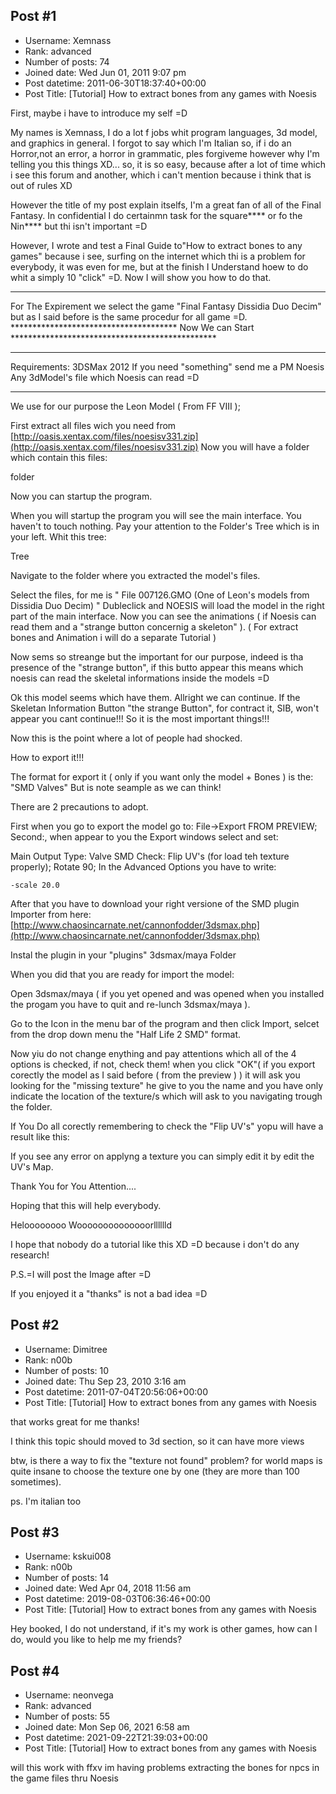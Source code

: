 ## Post #1
- Username: Xemnass
- Rank: advanced
- Number of posts: 74
- Joined date: Wed Jun 01, 2011 9:07 pm
- Post datetime: 2011-06-30T18:37:40+00:00
- Post Title: [Tutorial] How to extract bones from any games with Noesis

First, maybe i have to introduce my self =D

My names is Xemnass, I do a lot f jobs whit program languages, 3d model, and graphics in general.
I forgot to say which I'm Italian so, if i do an Horror,not an error, a horror in grammatic, ples forgiveme however why I'm telling you this things XD... so, it is so easy, because after a lot of time which i see this forum and another, which i can't mention because i think that is out of rules XD

However the title of my post explain itselfs, I'm a great  fan of all of the Final Fantasy. In confidential I do certainmn task for the square**** or fo the Nin**** but thi isn't important =D

However, I wrote and test a Final Guide to"How to extract bones to any games" because i see, surfing on the internet which thi is a problem for everybody, it was even for me, but at the finish I Understand hoew to do whit a simply 10 "click" =D. Now I will show you how to do that.



****************************************************************************************************
For The Expirement we select the game "Final Fantasy Dissidia Duo Decim" but as I said before is the same procedur for all game =D.
************************************** Now We can Start ***********************************************

********
Requirements:
3DSMax 2012 If you need "something" send me a PM
Noesis
Any 3dModel's file which Noesis can read =D
********


We use for our purpose the Leon Model ( From FF VIII );


First extract all files wich you need from [http://oasis.xentax.com/files/noesisv331.zip](http://oasis.xentax.com/files/noesisv331.zip)
Now you will have a folder which contain this files:

folder



Now you can startup the program.

When you will startup the program you will see the main interface.
You haven't to touch nothing. Pay your attention to the Folder's Tree which is in your left.
Whit this tree:

Tree


Navigate to the folder where you extracted the model's files.


Select the files, for me is " File 007126.GMO (One of Leon's models from Dissidia Duo Decim) "
Dubleclick and NOESIS will load the model in the right part of the main interface.
Now you can see the animations ( if Noesis can read them and a "strange button concernig a skeleton" ).
( For extract bones and Animation i will do a separate Tutorial )

Now sems so streange but the important for our purpose, indeed is tha presence of the "strange button", if this butto appear this means which noesis can read the skeletal informations inside the models =D

Ok this model seems which have them. Allright we can continue. If the Skeletan Information Button "the strange Button", for contract it, SIB, won't appear you cant continue!!! So it is the most important things!!!

Now this is the point where a lot of people had shocked.

How to export it!!!

The format for export it ( only if you want only the model + Bones ) is the:
"SMD Valves"
But is note seample as we can think!

There are 2 precautions to adopt.

First when you go to export the model go to: File->Export FROM PREVIEW;
Second:, when appear to you the Export windows select and set:

Main Output Type: Valve SMD
Check: Flip UV's (for load teh texture properly); Rotate 90;
In the Advanced Options you have to write:

```
-scale 20.0
```


After that you have to download your right versione of the SMD plugin Importer from here:[http://www.chaosincarnate.net/cannonfodder/3dsmax.php](http://www.chaosincarnate.net/cannonfodder/3dsmax.php)

Instal the plugin in your "plugins" 3dsmax/maya Folder

When you did that you are ready for import the model:

Open 3dsmax/maya ( if you yet opened and was opened when you installed the progam you have to quit and re-lunch 3dsmax/maya ).

Go to the Icon in the menu bar of the program and then click Import, selcet from the drop down menu the "Half Life 2 SMD" format.

Now yiu do not change enything and pay attentions which all of the 4 options is checked, if not, check them!
when you click "OK"( if you export corectly the model as I said before ( from the preview ) ) it will ask you looking for the "missing texture" he give to you the name and you have only indicate the location of the texture/s which will ask to you navigating trough the folder.


If You Do all corectly remembering to check the "Flip UV's" yopu will have a result like this:









If you see any error on applyng a texture you can simply edit it by edit the UV's Map.



Thank You for You Attention....


Hoping that this will help everybody.

Heloooooooo Woooooooooooooorlllllld

I hope that nobody do a tutorial like this XD =D because i don't do any research!



P.S.=I will post the Image after =D


If you enjoyed it a "thanks" is not a bad idea =D
## Post #2
- Username: Dimitree
- Rank: n00b
- Number of posts: 10
- Joined date: Thu Sep 23, 2010 3:16 am
- Post datetime: 2011-07-04T20:56:06+00:00
- Post Title: [Tutorial] How to extract bones from any games with Noesis

that works great for me thanks!

I think this topic should moved to 3d section, so it can have more views

btw, is there a way to fix the "texture not found" problem? for world maps is quite insane to choose the texture one by one (they are more than 100 sometimes).


ps. I'm italian too
## Post #3
- Username: kskui008
- Rank: n00b
- Number of posts: 14
- Joined date: Wed Apr 04, 2018 11:56 am
- Post datetime: 2019-08-03T06:36:46+00:00
- Post Title: [Tutorial] How to extract bones from any games with Noesis

Hey booked, I do not understand, if it's my work is other games, how can I do, would you like to help me my friends?
## Post #4
- Username: neonvega
- Rank: advanced
- Number of posts: 55
- Joined date: Mon Sep 06, 2021 6:58 am
- Post datetime: 2021-09-22T21:39:03+00:00
- Post Title: [Tutorial] How to extract bones from any games with Noesis

will this work with ffxv im having problems extracting the bones for npcs in the game files thru Noesis

